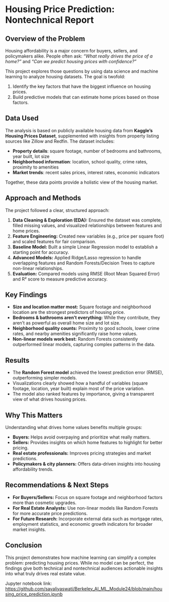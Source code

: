 # Housing Price Prediction: Nontechnical Report

## Overview of the Problem
Housing affordability is a major concern for buyers, sellers, and policymakers alike. People often ask: *“What really drives the price of a home?”* and *“Can we predict housing prices with confidence?”*

This project explores those questions by using data science and machine learning to analyze housing datasets. The goal is twofold:
1. Identify the key factors that have the biggest influence on housing prices.
2. Build predictive models that can estimate home prices based on those factors.

## Data Used
The analysis is based on publicly available housing data from **Kaggle’s Housing Prices Dataset**, supplemented with insights from property listing sources like Zillow and Redfin. The dataset includes:
- **Property details**: square footage, number of bedrooms and bathrooms, year built, lot size
- **Neighborhood information**: location, school quality, crime rates, proximity to amenities
- **Market trends**: recent sales prices, interest rates, economic indicators

Together, these data points provide a holistic view of the housing market.

## Approach and Methods
The project followed a clear, structured approach:
1. **Data Cleaning & Exploration (EDA):** Ensured the dataset was complete, filled missing values, and visualized relationships between features and home prices.
2. **Feature Engineering:** Created new variables (e.g., price per square foot) and scaled features for fair comparison.
3. **Baseline Model:** Built a simple Linear Regression model to establish a starting point for accuracy.
4. **Advanced Models:** Applied Ridge/Lasso regression to handle overlapping features and Random Forests/Decision Trees to capture non-linear relationships.
5. **Evaluation:** Compared models using RMSE (Root Mean Squared Error) and R² score to measure predictive accuracy.

## Key Findings
- **Size and location matter most:** Square footage and neighborhood location are the strongest predictors of housing price.
- **Bedrooms & bathrooms aren’t everything:** While they contribute, they aren’t as powerful as overall home size and lot size.
- **Neighborhood quality counts:** Proximity to good schools, lower crime rates, and nearby amenities significantly raise home values.
- **Non-linear models work best:** Random Forests consistently outperformed linear models, capturing complex patterns in the data.

## Results
- The **Random Forest model** achieved the lowest prediction error (RMSE), outperforming simpler models.
- Visualizations clearly showed how a handful of variables (square footage, location, year built) explain most of the price variation.
- The model also ranked features by importance, giving a transparent view of what drives housing prices.

## Why This Matters
Understanding what drives home values benefits multiple groups:
- **Buyers:** Helps avoid overpaying and prioritize what really matters.
- **Sellers:** Provides insights on which home features to highlight for better pricing.
- **Real estate professionals:** Improves pricing strategies and market predictions.
- **Policymakers & city planners:** Offers data-driven insights into housing affordability trends.

## Recommendations & Next Steps
- **For Buyers/Sellers:** Focus on square footage and neighborhood factors more than cosmetic upgrades.
- **For Real Estate Analysts:** Use non-linear models like Random Forests for more accurate price predictions.
- **For Future Research:** Incorporate external data such as mortgage rates, employment statistics, and economic growth indicators for broader market insights.

## Conclusion
This project demonstrates how machine learning can simplify a complex problem: predicting housing prices. While no model can be perfect, the findings give both technical and nontechnical audiences actionable insights into what truly drives real estate value.



Jupyter notebook link: https://github.com/savaliyaswati/Berkeley_AI_ML_Module24/blob/main/housing_price_prediction.ipynb 

